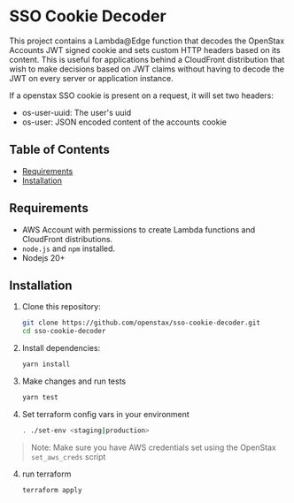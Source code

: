 # SSO Cookie Decoder

This project contains a Lambda@Edge function that decodes the OpenStax Accounts JWT signed cookie and sets custom HTTP headers based on its content. This is useful for applications behind a CloudFront distribution that wish to make decisions based on JWT claims without having to decode the JWT on every server or application instance.


If a openstax SSO cookie is present on a request, it will set two headers:

- os-user-uuid: The user's uuid
- os-user: JSON encoded content of the accounts cookie

## Table of Contents

- [Requirements](#requirements)
- [Installation](#installation)

## Requirements

- AWS Account with permissions to create Lambda functions and CloudFront distributions.
- `node.js` and `npm` installed.
- Nodejs 20+

## Installation

1. Clone this repository:

    ```bash
    git clone https://github.com/openstax/sso-cookie-decoder.git
    cd sso-cookie-decoder
    ```

2. Install dependencies:

    ```bash
    yarn install
    ```

3. Make changes and run tests

    ```bash
    yarn test
    ```

3. Set terraform config vars in your environment

    ```bash
    . ./set-env <staging|production>
    ```
> Note: Make sure you have AWS credentials set using the OpenStax `set_aws_creds` script

4. run terraform
    ```bash
    terraform apply
    ```
